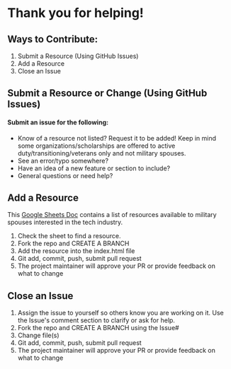 # Thank you for helping!


## Ways to Contribute:

1. Submit a Resource (Using GitHub Issues)
2. Add a Resource
3. Close an Issue

## Submit a Resource or Change (Using GitHub Issues)
#### Submit an issue for the following:
- Know of a resource not listed? Request it to be added! Keep in mind some organizations/scholarships are offered to active duty/transitioning/veterans only and not military spouses.
- See an error/typo somewhere?
- Have an idea of a new feature or section to include?
- General questions or need help?


## Add a Resource

This [Google Sheets Doc](https://docs.google.com/spreadsheets/d/1IjvArhFKqEvIOPOxliU1pbQj7tX7ee9Uu5QrElUwrbY/edit?usp=sharing) contains a list of resources available to military spouses interested in the tech industry.
1. Check the sheet to find a resource.
2. Fork the repo and CREATE A BRANCH
3. Add the resource into the index.html file
4. Git add, commit, push, submit pull request
5. The project maintainer will approve your PR or provide feedback on what to change



## Close an Issue
1. Assign the issue to yourself so others know you are working on it.  Use the Issue's comment section to clarify or ask for help.
2. Fork the repo and CREATE A BRANCH using the Issue#
3. Change file(s)
4. Git add, commit, push, submit pull request
5. The project maintainer will approve your PR or provide feedback on what to change
